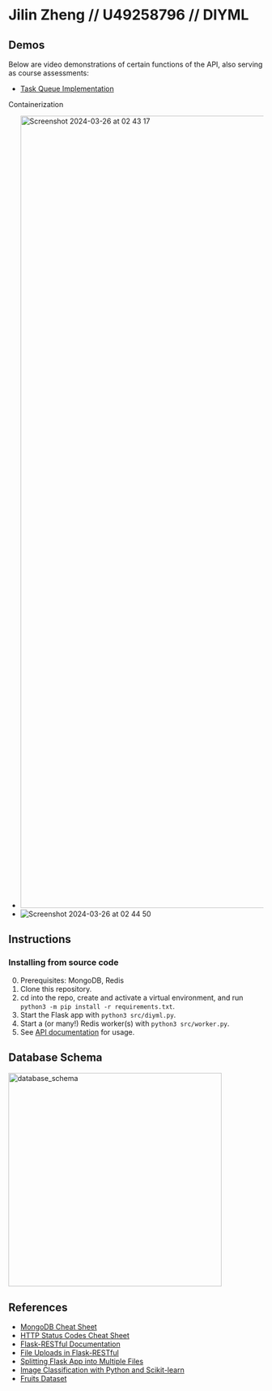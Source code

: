# Jilin Zheng // U49258796 // DIYML

## Demos

Below are video demonstrations of certain functions of the API, also serving as course assessments:

- [Task Queue Implementation](https://youtu.be/RKGiA2wFB6o)

Containerization

- <img width="1562" alt="Screenshot 2024-03-26 at 02 43 17" src="https://github.com/jilinzheng/DIYML/assets/133818802/cd0f3284-42df-46c8-9157-2ae8948da6e8">
- ![Screenshot 2024-03-26 at 02 44 50](https://github.com/jilinzheng/DIYML/assets/133818802/f9e29cd8-e711-41e9-991f-0007feee77f8)


## Instructions

### Installing from source code

0. Prerequisites: MongoDB, Redis
1. Clone this repository.
2. cd into the repo, create and activate a virtual environment, and run `python3 -m pip install -r requirements.txt`.
3. Start the Flask app with `python3 src/diyml.py`.
4. Start a (or many!) Redis worker(s) with `python3 src/worker.py`.
5. See [API documentation]() for usage.

## Database Schema

<img width="421" alt="database_schema" src="https://github.com/jilinzheng/DIYML/assets/133818802/3bc6d7dc-8f62-45ac-a57b-5fec8ebbeb31">

## References

- [MongoDB Cheat Sheet](https://blog.webdevsimplified.com/2022-02/mongo-db/)
- [HTTP Status Codes Cheat Sheet](https://cheatography.com/kstep/cheat-sheets/http-status-codes/?source=post_page-----1353126d9cd9--------------------------------)
- [Flask-RESTful Documentation](https://readthedocs.org/projects/flask-restful/downloads/pdf/latest/)
- [File Uploads in Flask-RESTful](https://stackoverflow.com/questions/28982974/flask-restful-upload-image)
- [Splitting Flask App into Multiple Files](https://stackoverflow.com/questions/11994325/how-to-divide-flask-app-into-multiple-py-files)
- [Image Classification with Python and Scikit-learn](https://www.youtube.com/watch?v=il8dMDlXrIE)
- [Fruits Dataset](https://www.kaggle.com/datasets/utkarshsaxenadn/fruits-classification)

